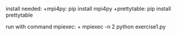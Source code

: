 install needed:
    +mpi4py: pip install mpi4py
    +prettytable: pip install prettytable

run with command mpiexec:
    + mpiexec -n 2 python exercise1.py
    
